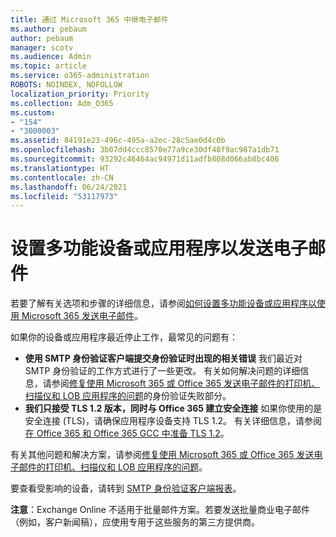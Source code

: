 ```yaml
---
title: 通过 Microsoft 365 中继电子邮件
ms.author: pebaum
author: pebaum
manager: scotv
ms.audience: Admin
ms.topic: article
ms.service: o365-administration
ROBOTS: NOINDEX, NOFOLLOW
localization_priority: Priority
ms.collection: Adm_O365
ms.custom:
- "154"
- "3000003"
ms.assetid: 84191e23-496c-495a-a2ec-28c5ae0d4c0b
ms.openlocfilehash: 3b07dd4ccc8570e77a9ce30df48f9ac987a1db71
ms.sourcegitcommit: 93292c46464ac94971d11adfb808d066ab8bc406
ms.translationtype: HT
ms.contentlocale: zh-CN
ms.lasthandoff: 06/24/2021
ms.locfileid: "53117973"
---
```

# <a name="set-up-a-multifunction-device-or-application-to-send-email"></a>设置多功能设备或应用程序以发送电子邮件

若要了解有关选项和步骤的详细信息，请参阅[如何设置多功能设备或应用程序以使用 Microsoft 365 发送电子邮件](/Exchange/mail-flow-best-practices/how-to-set-up-a-multifunction-device-or-application-to-send-email-using-microsoft-365-or-office-365)。
  
如果你的设备或应用程序最近停止工作，最常见的问题有：

- **使用 SMTP 身份验证客户端提交身份验证时出现的相关错误** 我们最近对 SMTP 身份验证的工作方式进行了一些更改。 有关如何解决问题的详细信息，请参阅[修复使用 Microsoft 365 或 Office 365 发送电子邮件的打印机、扫描仪和 LOB 应用程序的问题](/Exchange/mail-flow-best-practices/fix-issues-with-printers-scanners-and-lob-applications-that-send-email-using-off#error-authentication-unsuccessful)的身份验证失败部分。
- **我们只接受 TLS 1.2 版本，同时与 Office 365 建立安全连接** 如果你使用的是安全连接 (TLS)，请确保应用程序设备支持 TLS 1.2。 有关详细信息，请参阅[在 Office 365 和 Office 365 GCC 中准备 TLS 1.2](/microsoft-365/compliance/prepare-tls-1.2-in-office-365)。
 
有关其他问题和解决方案，请参阅[修复使用 Microsoft 365 或 Office 365 发送电子邮件的打印机、扫描仪和 LOB 应用程序的问题](/Exchange/mail-flow-best-practices/fix-issues-with-printers-scanners-and-lob-applications-that-send-email-using-off)。

要查看受影响的设备，请转到 [SMTP 身份验证客户端报表](https://protection.office.com/mailflow/dashboard)。

**注意**：Exchange Online 不适用于批量邮件方案。若要发送批量商业电子邮件（例如，客户新闻稿），应使用专用于这些服务的第三方提供商。
